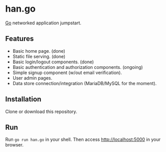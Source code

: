 han.go
======

[Go](http://golang.org) networked application jumpstart.

## Features
* Basic home page. (done)
* Static file serving. (done)
* Basic login/logout components. (done)
* Basic authentication and authorization components. (ongoing)
* Simple signup component (w/out email verification).
* User admin pages.
* Data store connection/integration (MariaDB/MySQL for the moment).

## Installation
Clone or download this repository.

## Run
Run `go run han.go` in your shell. Then access [http://localhost:5000](http://localhost:5000) in your browser.
